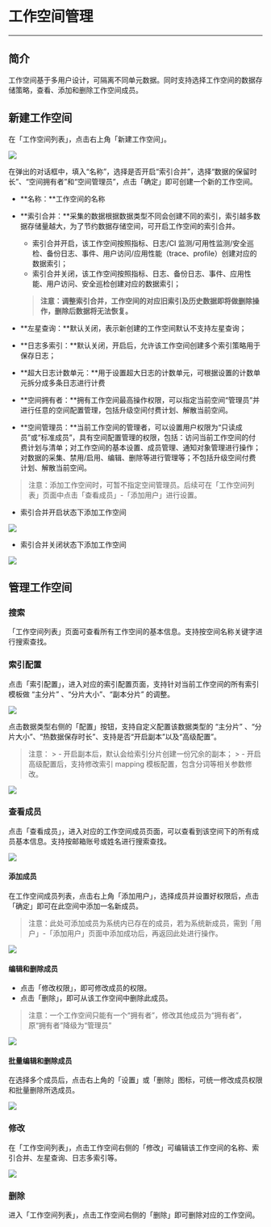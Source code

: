# 工作空间管理
---

## 简介

工作空间基于多用户设计，可隔离不同单元数据。同时支持选择工作空间的数据存储策略，查看、添加和删除工作空间成员。

## 新建工作空间

在「工作空间列表」，点击右上角「新建工作空间」。

![](img/10.admin_2.png)

在弹出的对话框中，填入“名称”，选择是否开启“索引合并”，选择“数据的保留时长”、“空间拥有者”和“空间管理员”，点击「确定」即可创建一个新的工作空间。

- **名称：**工作空间的名称
- **索引合并：**采集的数据根据数据类型不同会创建不同的索引，索引越多数据存储量越大，为了节约数据存储空间，可开启工作空间的索引合并。
    - 索引合并开启，该工作空间按照指标、日志/CI 监测/可用性监测/安全巡检、备份日志、事件、用户访问/应用性能（trace、profile）创建对应的数据索引；
    - 索引合并关闭，该工作空间按照指标、日志、备份日志、事件、应用性能、用户访问、安全巡检创建对应的数据索引；
    > **注意：调整索引合并，工作空间的对应旧索引及历史数据即将做删除操作，删除后数据将无法恢复。**

- **左星查询：**默认关闭，表示新创建的工作空间默认不支持左星查询；
- **日志多索引：**默认关闭，开启后，允许该工作空间创建多个索引策略用于保存日志；
- **超大日志计数单元：**用于设置超大日志的计数单元，可根据设置的计数单元拆分成多条日志进行计费
- **空间拥有者：**拥有工作空间最高操作权限，可以指定当前空间“管理员”并进行任意的空间配置管理，包括升级空间付费计划、解散当前空间。
- **空间管理员：**当前工作空间的管理者，可以设置用户权限为“只读成员”或“标准成员”，具有空间配置管理的权限，包括：访问当前工作空间的付费计划与清单；对工作空间的基本设置、成员管理、通知对象管理进行操作；对数据的采集、禁用/启用、编辑、删除等进行管理等；不包括升级空间付费计划、解散当前空间。
> 注意：添加工作空间时，可暂不指定空间管理员。后续可在「工作空间列表」页面中点击「查看成员」-「添加用户」进行设置。

- 索引合并开启状态下添加工作空间

![](img/10.admin_1.png)

- 索引合并关闭状态下添加工作空间

![](img/10.admin_1.1.png)

## 管理工作空间

### 搜索

「工作空间列表」页面可查看所有工作空间的基本信息。支持按空间名称关键字进行搜索查找。

### 索引配置

点击「索引配置」，进入对应的索引配置页面，支持针对当前工作空间的所有索引模板做 “主分片” 、“分片大小”、“副本分片” 的调整。

![](img/10.admin_5.png)

点击数据类型右侧的「配置」按钮，支持自定义配置该数据类型的 “主分片” 、“分片大小”、“热数据保存时长”、支持是否“开启副本”以及“高级配置”。 

> 注意：
    > - 开启副本后，默认会给索引分片创建一份冗余的副本；
    > - 开启高级配置后，支持修改索引 mapping 模板配置，包含分词等相关参数修改。

![](img/10.admin_6.png)

### 查看成员

点击「查看成员」，进入对应的工作空间成员页面，可以查看到该空间下的所有成员基本信息。支持按邮箱账号或姓名进行搜索查找。

![](img/16.deployment_6.png)

#### 添加成员

在工作空间成员列表，点击右上角「添加用户」，选择成员并设置好权限后，点击「确定」即可在此空间中添加一名新成员。

> 注意：此处可添加成员为系统内已存在的成员，若为系统新成员，需到「用户」-「添加用户」页面中添加成功后，再返回此处进行操作。

![](img/16.deployment_7.png)


#### 编辑和删除成员

-  点击「修改权限」，即可修改成员的权限。 
-  点击「删除」，即可从该工作空间中删除此成员。

> 注意：一个工作空间只能有一个“拥有者”，修改其他成员为“拥有者”，原“拥有者”降级为“管理员”

![](img/16.deployment_8.png)

#### 批量编辑和删除成员

在选择多个成员后，点击右上角的「设置」或「删除」图标，可统一修改成员权限和批量删除所选成员。

![](img/16.deployment_9.png)

### 修改

在「工作空间列表」，点击工作空间右侧的「修改」可编辑该工作空间的名称、索引合并、左星查询、日志多索引等。

![](img/10.admin_3.png)

### 删除

进入「工作空间列表」，点击工作空间右侧的「删除」即可删除对应的工作空间。


